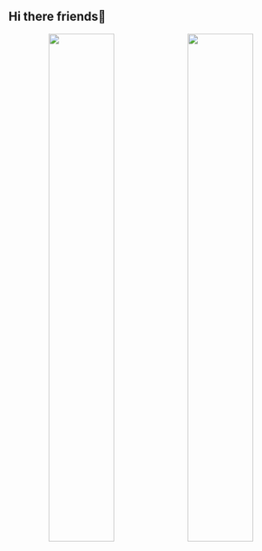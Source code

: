 ## Hi there friends👋

<p align="center">
  <img width=48%" src="https://github-readme-stats.vercel.app/api?username=rajathota&show_icons=true&theme=tokyonight"/>
   <img width=48%" src="https://github-readme-stats.vercel.app/api?username=rajathota&show_icons=true&theme=tokyonight"/>
</p>
<!--
**rajathota/rajathota** is a ✨ _special_ ✨ repository because its `README.md` (this file) appears on your GitHub profile.

Here are some ideas to get you started:

- 🔭 I’m currently working on ...
- 🌱 I’m currently learning ...
- 👯 I’m looking to collaborate on ...
- 🤔 I’m looking for help with ...
- 💬 Ask me about ...
- 📫 How to reach me: ...
- 😄 Pronouns: ...
- ⚡ Fun fact: ...
-->
